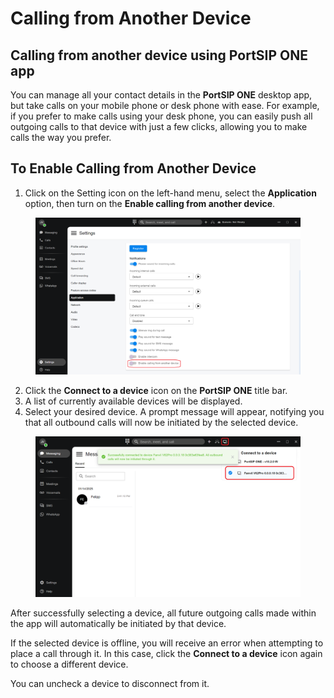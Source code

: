 # Calling from Another Device

## Calling from another device using PortSIP ONE app

You can manage all your contact details in the **PortSIP ONE** desktop app, but take calls on your mobile phone or desk phone with ease. For example, if you prefer to make calls using your desk phone, you can easily push all outgoing calls to that device with just a few clicks, allowing you to make calls the way you prefer.

## To Enable Calling from Another Device

1. Click on the Setting icon on the left-hand menu, select the **Application** option, then turn on the **Enable calling from another device**.

<figure><img src="../../.gitbook/assets/portsip-one-calling-device-1.png" alt=""><figcaption></figcaption></figure>

2. Click the **Connect to a device** icon on the **PortSIP ONE** title bar.
3. A list of currently available devices will be displayed.
4. Select your desired device. A prompt message will appear, notifying you that all outbound calls will now be initiated by the selected device.

<figure><img src="../../.gitbook/assets/portsip-one-calling-device.png" alt=""><figcaption></figcaption></figure>

After successfully selecting a device, all future outgoing calls made within the app will automatically be initiated by that device.

If the selected device is offline, you will receive an error when attempting to place a call through it. In this case, click the **Connect to a device** icon again to choose a different device.

You can uncheck a device to disconnect from it.

